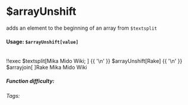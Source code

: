 # $arrayUnshift
adds an element to the beginning of an array from `$textsplit`

#### Usage: `$arrayUnshift[value]`
<br/>
<discord-messages>
	<discord-message :bot="false" role-color="#ffcc9a" author="Member">
		!!exec $textsplit[Mika Mido Wiki; ] {{ '\n' }} $arrayUnshift[Rake] {{ '\n' }} $arrayjoin[ ]​
	</discord-message>
	<discord-message :bot="true" role-color="#0099ff" author="Custom Command" avatar="https://media.discordapp.net/avatars/725721249652670555/781224f90c3b841ba5b40678e032f74a.webp">
		Rake Mika Mido Wiki
	</discord-message>
</discord-messages>

##### Function difficulty: <Badge type="tip" text="Easy" vertical="middle" /> 
###### Tags: <Badge type="tip" text="array" vertical="middle" /> <Badge type="tip" text="unshift" vertical="middle" /> <Badge type="tip" text="textsplit" vertical="middle" /> <Badge type="tip" text="add" vertical="middle" />